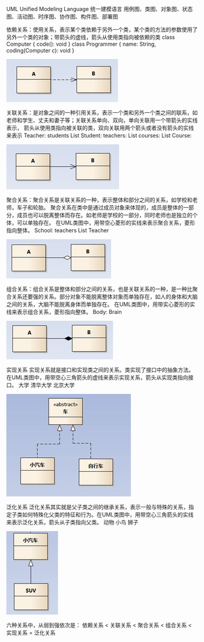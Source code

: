 UML Unified Modeling Language 统一建模语言
用例图、类图、对象图、状态图、活动图、时序图、协作图、构件图、部署图

依赖关系：使用关系，表示某个类依赖于另外一个类，某个类的方法的参数使用了另外一个类的对象；带箭头的虚线，箭头从使用类指向被依赖的类
class Computer {
    code(): void
}
class Programmer {
    name: String,
    coding(Computer c): void
}

![依赖](./images/dependency.jpeg)

关联关系：是对象之间的一种引用关系，表示一个类和另外一个类之间的联系，如老师和学生、丈夫和妻子等；关联关系单向、双向，单向关联用一个带箭头的实线表示，
箭头从使用类指向被关联的类，双向关联用两个箭头或者没有箭头的实线来表示
Teacher: students List<Student>
Student: teachers: List<Teacher> courses: List<Course>
Course: 

![关联](./images/association.jpeg)

聚合关系：聚合关系是关联关系的一种，表示整体和部分之间的关系，如学校和老师，车子和轮胎。 聚合关系在类中是通过成员对象来体现的，成员是整体的一部分，成员也可以脱离整体而存在。如老师是学校的一部分，同时老师也是独立的个体，可以单独存在。
在UML类图中，用带空心菱形的实线来表示聚合关系，菱形指向整体。
School: teachers List<Teacher>
Teacher

![聚合](./images/aggregation.jpeg)

组合关系：组合关系是整体和部分之间的关系，也是关联关系的一种，是一种比聚合关系还要强的关系。部分对象不能脱离整体对象而单独存在，如人的身体和大脑之间的关系，大脑不能脱离身体而单独存在。
在UML类图中，用带实心菱形的实线来表示组合关系，菱形指向整体。
Body: Brain

![组合](./images/composition.jpeg)

实现关系
实现关系就是接口和实现类之间的关系。类实现了接口中的抽象方法。在UML类图中，用带空心三角箭头的虚线来表示实现关系，箭头从实现类指向接口。
大学 清华大学 北京大学

![实现](./images/realization.jpeg)

泛化关系
泛化关系其实就是父子类之间的继承关系，表示一般与特殊的关系，指定子类如何特殊化父类的特征和行为。在UML类图中，用带空心三角箭头的实线来表示泛化关系，箭头从子类指向父类。
动物 小鸟 狮子

![泛化](./images/generalization.jpeg)

六种关系中，从弱到强依次是：
依赖关系 < 关联关系 < 聚合关系 < 组合关系 < 实现关系 = 泛化关系